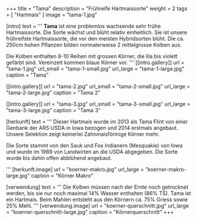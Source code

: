 +++
title = "Tama"
description = "Frühreife Hartmaissorte"
weight = 2
tags = [ "Hartmais" ]
image = "tama-1.jpg"

[intro]
  text = '''
**Tama** ist eine problemlos wachsende sehr frühe Hartmaissorte. Die Sorte wächst und blüht relativ einheitlich. Sie ist unsere frühreifste Hartmaissorte, die vor den meisten Hybridsorten blüht. Die ca. 250cm hohen Pflanzen bilden normalerweise 2 mittelgrosse Kolben aus. 

Die Kolben enthalten 8-10 Reihen mit grossen Körner, die lila bis violett gefärbt sind. Vereinzelt kommen blaue Körner vor.
'''
  [[intro.gallery]]
    url = "tama-1.jpg"
    url_small = "tama-1-small.jpg"
    url_large = "tama-1-large.jpg"
    caption = "Tama"

  [[intro.gallery]]
    url = "tama-2.jpg"
    url_small = "tama-2-small.jpg"
    url_large = "tama-2-large.jpg"
    caption = "Tama 2"
    
  [[intro.gallery]]
    url = "tama-3.jpg"
    url_small = "tama-3-small.jpg"
    url_large = "tama-3-large.jpg"
    caption = "Tama 3"


[herkunft]
  text = '''
Dieser Hartmais wurde im 2013 als Tama Flint von einer Genbank der ARS USDA in Iowa bezogen und 2014 erstmals angebaut. Unsere Selektion zeigt keinerlei Zahnmaisförmige Körner mehr. 

Die Sorte stammt von den Sauk und Fox Indianern (Mesquakie) von Iowa und wurde im 1989 von Landwirten an die USDA abgegeben. Die Sorte wurde bis dahin offen abblühend angebaut. 

'''
  [herkunft.image]
    url = "koerner-makro.jpg"
    url_large = "koerner-makro-large.jpg"
    caption = "Körner Makro"


[verwendung]
  text = '''
Die Kolben müssen nach der Ernte noch getrocknet werden, bis sie nur noch maximal 14% Wasser enthalten (86% TS). Tama ist ein Hartmais. Beim Mahlen entsteht aus den Körnern ca. 75% Griess sowie 25% Mehl.
'''
  [verwendung.image]
    url = "koerner-querschnitt.jpg"
    url_large = "koerner-querschnitt-large.jpg"
    caption = "Körnerquerschnitt"
+++
